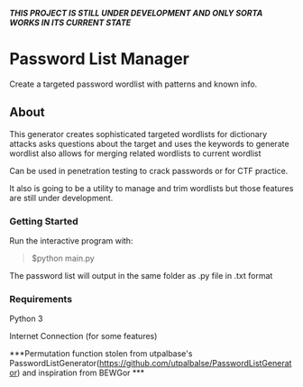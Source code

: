 ***THIS PROJECT IS STILL UNDER DEVELOPMENT AND ONLY SORTA WORKS IN ITS CURRENT STATE***
# Password List Manager
Create a targeted password wordlist with patterns and known info.

## About

This generator creates sophisticated targeted wordlists for dictionary attacks 
asks questions about the target and uses the keywords to generate wordlist also allows for merging related wordlists to current wordlist

Can be used in penetration testing to crack passwords or for CTF practice.

It also is going to be a utility to manage and trim wordlists but those features are still under development.

### Getting Started

Run the interactive program with:

> $python main.py

The password list will output in the same folder as .py file in .txt format

### Requirements

Python 3

Internet Connection (for some features)

***Permutation function stolen from utpalbase's PasswordListGenerator(https://github.com/utpalbalse/PasswordListGenerator) and inspiration from BEWGor ***
